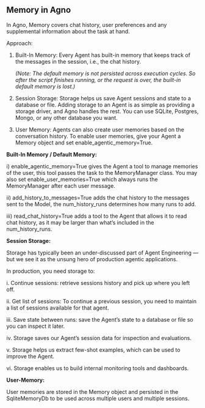 Memory in Agno
--
In Agno, Memory covers chat history, user preferences and any supplemental information about the task at hand.

Approach:

1. Built-In Memory: Every Agent has built-in memory that keeps track of the messages in the session, i.e., the chat history.

    *(Note: The default memory is not persisted across execution cycles. So after the script finishes running, or the request is over, the built-in default memory is lost.)*

2. Session Storage: Storage helps us save Agent sessions and state to a database or file. Adding storage to an Agent is as simple as providing a storage driver, and Agno handles the rest. You can use SQLite, Postgres, Mongo, or any other database you want.

3. User Memory: Agents can also create user memories based on the conversation history. To enable user memories, give your Agent a Memory object and set enable_agentic_memory=True.

**Built-In Memory / Default Memory:**

  i) enable_agentic_memory=True gives the Agent a tool to manage memories of the user, this tool passes the task to the MemoryManager class. You may also set enable_user_memories=True which always runs the MemoryManager after each user message.
  
  ii) add_history_to_messages=True adds the chat history to the messages sent to the Model, the num_history_runs determines how many runs to add.
  
  iii) read_chat_history=True adds a tool to the Agent that allows it to read chat history, as it may be larger than what’s included in the num_history_runs.

  **Session Storage:**

Storage has typically been an under-discussed part of Agent Engineering — but we see it as the unsung hero of production agentic applications.

In production, you need storage to:

i. Continue sessions: retrieve sessions history and pick up where you left off.

ii. Get list of sessions: To continue a previous session, you need to maintain a list of sessions available for that agent.

iii. Save state between runs: save the Agent’s state to a database or file so you can inspect it later.

iv. Storage saves our Agent’s session data for inspection and evaluations.

v. Storage helps us extract few-shot examples, which can be used to improve the Agent.

vi. Storage enables us to build internal monitoring tools and dashboards.

**User-Memory:**

User memories are stored in the Memory object and persisted in the SqliteMemoryDb to be used across multiple users and multiple sessions.
